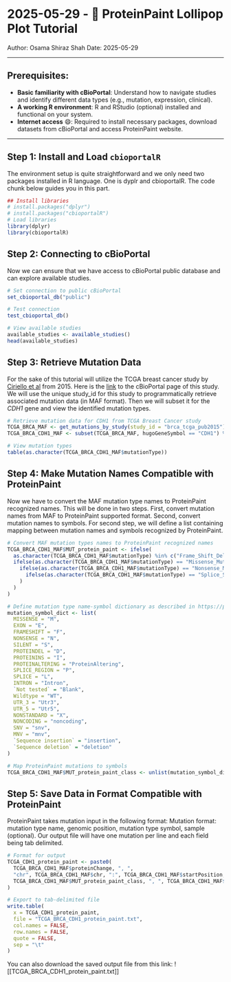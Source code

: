 # 2025-05-29 - 🧬 ProteinPaint Lollipop Plot Tutorial
Author: Osama Shiraz Shah
Date: 2025-05-29

---

## Prerequisites: 
- **Basic familiarity with cBioPortal**: Understand how to navigate studies and identify different data types (e.g., mutation, expression, clinical).
- **A working R environment**: R and RStudio (optional) installed and functional on your system.
- **Internet access** 😄: Required to install necessary packages, download datasets from cBioPortal and access ProteinPaint website.

---

## Step 1: Install and Load `cbioportalR`
The environment setup is quite straightforward and we only need two packages installed in R language. One is dyplr and cbioportalR. The code chunk below guides you in this part.

```r
## Install libraries
# install.packages("dplyr")
# install.packages("cbioportalR")
# Load libraries
library(dplyr)
library(cbioportalR)
```


## Step 2: Connecting to cBioPortal
Now we can ensure that we have access to cBioPortal public database and can explore available studies.
```r
# Set connection to public cBioPortal
set_cbioportal_db("public")

# Test connection
test_cbioportal_db()

# View available studies
available_studies <- available_studies()
head(available_studies)
```


## Step 3: Retrieve Mutation Data
For the sake of this tutorial will utilize the TCGA breast cancer study by [Ciriello et al](https://pubmed.ncbi.nlm.nih.gov/26451490/) from 2015. Here is the [link](https://www.cbioportal.org/study/summary?id=brca_tcga_pub2015) to the cBioPortal page of this study. We will use the unique study_id for this study to programmatically retrieve associated mutation data (in MAF format). Then we will subset it for the *CDH1* gene and view the identified mutation types.
```r
# Retrieve mutation data for CDH1 from TCGA Breast Cancer study
TCGA_BRCA_MAF <- get_mutations_by_study(study_id = "brca_tcga_pub2015")
TCGA_BRCA_CDH1_MAF <- subset(TCGA_BRCA_MAF, hugoGeneSymbol == "CDH1") %>% as.data.frame()

# View mutation types
table(as.character(TCGA_BRCA_CDH1_MAF$mutationType))
```


## Step 4: Make Mutation Names Compatible with ProteinPaint
Now we have to convert the MAF mutation type names to ProteinPaint recognized names. This will be done in two steps. First, convert mutation names from MAF to ProteinPaint supported format. Second, convert mutation names to symbols. For second step, we will define a list containing mapping between mutation names and symbols recognized by ProteinPaint.
```r
# Convert MAF mutation types names to ProteinPaint recognized names
TCGA_BRCA_CDH1_MAF$MUT_protein_paint <- ifelse(
  as.character(TCGA_BRCA_CDH1_MAF$mutationType) %in% c("Frame_Shift_Del", "Frame_Shift_Ins", "In_Frame_Del"), "FRAMESHIFT",
  ifelse(as.character(TCGA_BRCA_CDH1_MAF$mutationType) == "Missense_Mutation", "MISSENSE",
    ifelse(as.character(TCGA_BRCA_CDH1_MAF$mutationType) == "Nonsense_Mutation", "NONSENSE",
      ifelse(as.character(TCGA_BRCA_CDH1_MAF$mutationType) == "Splice_Site", "SPLICE", "NA")
    )
  )
)

# Define mutation type name-symbol dictionary as described in https://proteinpaint.stjude.org/
mutation_symbol_dict <- list(
  MISSENSE = "M",
  EXON = "E",
  FRAMESHIFT = "F",
  NONSENSE = "N",
  SILENT = "S",
  PROTEINDEL = "D",
  PROTEININS = "I",
  PROTEINALTERING = "ProteinAltering",
  SPLICE_REGION = "P",
  SPLICE = "L",
  INTRON = "Intron",
  `Not tested` = "Blank",
  Wildtype = "WT",
  UTR_3 = "Utr3",
  UTR_5 = "Utr5",
  NONSTANDARD = "X",
  NONCODING = "noncoding",
  SNV = "snv",
  MNV = "mnv",
  `Sequence insertion` = "insertion",
  `Sequence deletion` = "deletion"
)

# Map ProteinPaint mutations to symbols  
TCGA_BRCA_CDH1_MAF$MUT_protein_paint_class <- unlist(mutation_symbol_dict[TCGA_BRCA_CDH1_MAF$MUT_protein_paint])
```


## Step 5: Save Data in Format Compatible with ProteinPaint
ProteinPaint takes mutation input in the following format: Mutation format: mutation type name, genomic position, mutation type symbol, sample (optional). Our output file will have one mutation per line and each field being tab delimited. 
```r
# Format for output
TCGA_CDH1_protein_paint <- paste0(
  TCGA_BRCA_CDH1_MAF$proteinChange, ", ",
  "chr", TCGA_BRCA_CDH1_MAF$chr, ":", TCGA_BRCA_CDH1_MAF$startPosition, ", ",
  TCGA_BRCA_CDH1_MAF$MUT_protein_paint_class, ", ", TCGA_BRCA_CDH1_MAF$sampleId
)

# Export to tab-delimited file
write.table(
  x = TCGA_CDH1_protein_paint,
  file = "TCGA_BRCA_CDH1_protein_paint.txt",
  col.names = FALSE,
  row.names = FALSE,
  quote = FALSE,
  sep = "\t"
)
```
You can also download the saved output file from this link: ![[TCGA_BRCA_CDH1_protein_paint.txt]]

